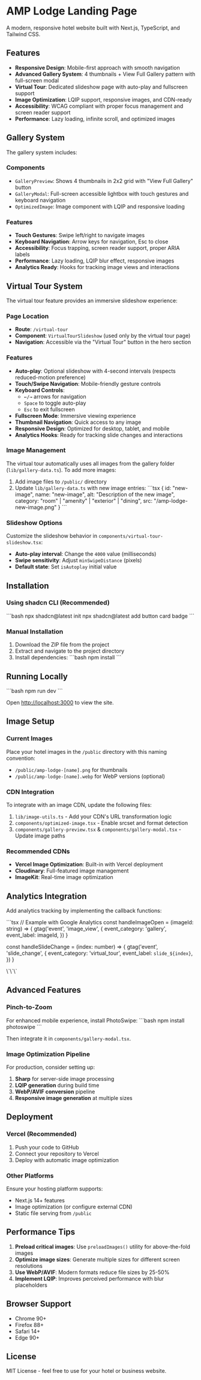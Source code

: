 # AMP Lodge Landing Page

A modern, responsive hotel website built with Next.js, TypeScript, and Tailwind CSS.

## Features

- **Responsive Design**: Mobile-first approach with smooth navigation
- **Advanced Gallery System**: 4 thumbnails + View Full Gallery pattern with full-screen modal
- **Virtual Tour**: Dedicated slideshow page with auto-play and fullscreen support
- **Image Optimization**: LQIP support, responsive images, and CDN-ready
- **Accessibility**: WCAG compliant with proper focus management and screen reader support
- **Performance**: Lazy loading, infinite scroll, and optimized images

## Gallery System

The gallery system includes:

### Components
- `GalleryPreview`: Shows 4 thumbnails in 2x2 grid with "View Full Gallery" button
- `GalleryModal`: Full-screen accessible lightbox with touch gestures and keyboard navigation
- `OptimizedImage`: Image component with LQIP and responsive loading

### Features
- **Touch Gestures**: Swipe left/right to navigate images
- **Keyboard Navigation**: Arrow keys for navigation, Esc to close
- **Accessibility**: Focus trapping, screen reader support, proper ARIA labels
- **Performance**: Lazy loading, LQIP blur effect, responsive images
- **Analytics Ready**: Hooks for tracking image views and interactions

## Virtual Tour System

The virtual tour feature provides an immersive slideshow experience:

### Page Location
- **Route**: `/virtual-tour`
- **Component**: `VirtualTourSlideshow` (used only by the virtual tour page)
- **Navigation**: Accessible via the "Virtual Tour" button in the hero section

### Features
- **Auto-play**: Optional slideshow with 4-second intervals (respects reduced-motion preference)
- **Touch/Swipe Navigation**: Mobile-friendly gesture controls
- **Keyboard Controls**: 
  - `←/→` arrows for navigation
  - `Space` to toggle auto-play
  - `Esc` to exit fullscreen
- **Fullscreen Mode**: Immersive viewing experience
- **Thumbnail Navigation**: Quick access to any image
- **Responsive Design**: Optimized for desktop, tablet, and mobile
- **Analytics Hooks**: Ready for tracking slide changes and interactions

### Image Management
The virtual tour automatically uses all images from the gallery folder (`lib/gallery-data.ts`). To add more images:

1. Add image files to `/public/` directory
2. Update `lib/gallery-data.ts` with new image entries:
\`\`\`tsx
{
  id: "new-image",
  name: "new-image", 
  alt: "Description of the new image",
  category: "room" | "amenity" | "exterior" | "dining",
  src: "/amp-lodge-new-image.png"
}
\`\`\`

### Slideshow Options
Customize the slideshow behavior in `components/virtual-tour-slideshow.tsx`:
- **Auto-play interval**: Change the `4000` value (milliseconds)
- **Swipe sensitivity**: Adjust `minSwipeDistance` (pixels)
- **Default state**: Set `isAutoplay` initial value

## Installation

### Using shadcn CLI (Recommended)
\`\`\`bash
npx shadcn@latest init
npx shadcn@latest add button card badge
\`\`\`

### Manual Installation
1. Download the ZIP file from the project
2. Extract and navigate to the project directory
3. Install dependencies:
\`\`\`bash
npm install
\`\`\`

## Running Locally

\`\`\`bash
npm run dev
\`\`\`

Open [http://localhost:3000](http://localhost:3000) to view the site.

## Image Setup

### Current Images
Place your hotel images in the `/public` directory with this naming convention:
- `/public/amp-lodge-[name].png` for thumbnails
- `/public/amp-lodge-[name].webp` for WebP versions (optional)

### CDN Integration
To integrate with an image CDN, update the following files:
1. `lib/image-utils.ts` - Add your CDN's URL transformation logic
2. `components/optimized-image.tsx` - Enable srcset and format detection
3. `components/gallery-preview.tsx` & `components/gallery-modal.tsx` - Update image paths

### Recommended CDNs
- **Vercel Image Optimization**: Built-in with Vercel deployment
- **Cloudinary**: Full-featured image management
- **ImageKit**: Real-time image optimization

## Analytics Integration

Add analytics tracking by implementing the callback functions:

\`\`\`tsx
// Example with Google Analytics
const handleImageOpen = (imageId: string) => {
  gtag('event', 'image_view', {
    event_category: 'gallery',
    event_label: imageId,
  })
}

const handleSlideChange = (index: number) => {
  gtag('event', 'slide_change', {
    event_category: 'virtual_tour',
    event_label: `slide_${index}`,
  })
}

<GalleryPreview onImageOpen={handleImageOpen} />
<VirtualTourSlideshow onImageOpen={handleImageOpen} onSlideChange={handleSlideChange} />
\`\`\`

## Advanced Features

### Pinch-to-Zoom
For enhanced mobile experience, install PhotoSwipe:
\`\`\`bash
npm install photoswipe
\`\`\`

Then integrate it in `components/gallery-modal.tsx`.

### Image Optimization Pipeline
For production, consider setting up:
1. **Sharp** for server-side image processing
2. **LQIP generation** during build time
3. **WebP/AVIF conversion** pipeline
4. **Responsive image generation** at multiple sizes

## Deployment

### Vercel (Recommended)
1. Push your code to GitHub
2. Connect your repository to Vercel
3. Deploy with automatic image optimization

### Other Platforms
Ensure your hosting platform supports:
- Next.js 14+ features
- Image optimization (or configure external CDN)
- Static file serving from `/public`

## Performance Tips

1. **Preload critical images**: Use `preloadImages()` utility for above-the-fold images
2. **Optimize image sizes**: Generate multiple sizes for different screen resolutions
3. **Use WebP/AVIF**: Modern formats reduce file sizes by 25-50%
4. **Implement LQIP**: Improves perceived performance with blur placeholders

## Browser Support

- Chrome 90+
- Firefox 88+
- Safari 14+
- Edge 90+

## License

MIT License - feel free to use for your hotel or business website.
